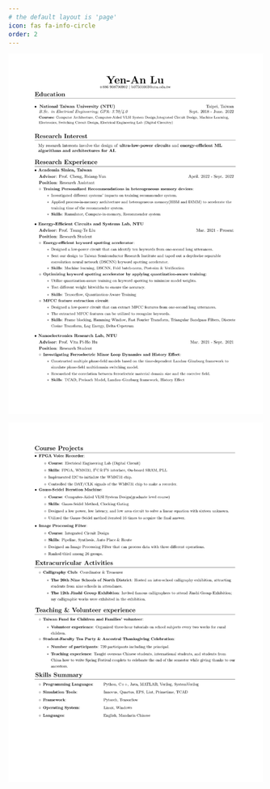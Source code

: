 ```yaml
---
# the default layout is 'page'
icon: fas fa-info-circle
order: 2
---
```



<!-- resu_page-0001.jpg -->
![About me picture](../pic/resu_page-0001.jpg)
<!-- ![About me picture](pic/Resume_2022_09_20_page-0001.jpg) -->
![About me picture](../pic/Resume_2022_09_20_page-0002.jpg)
<!-- <meta HTTP-EQUIV="REFRESH" content="0; url=/pic/Resume_2022_09_20.pdf"> -->